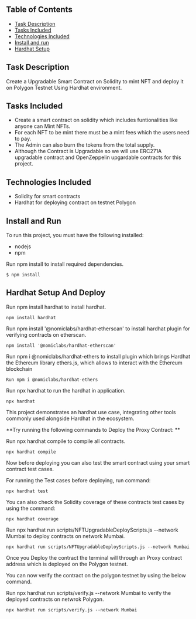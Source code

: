 ## Table of Contents


- [Task Description](#task-description)
- [Tasks Included](#tasks-included)
- [Technologies Included](#technologies-included)
- [Install and run](#install-and-run)
- [Hardhat Setup](#hardhat-setup)


## Task Description

Create a Upgradable Smart Contract on Solidity to mint NFT and deploy it on Polygon Testnet Using Hardhat environment.

## Tasks Included

- Create a smart contract on solidity which includes funtionalities like anyone can Mint NFTs.
- For each NFT to be mint there must be a mint fees which the users need to pay. 
- The Admin can also burn the tokens from the total supply.
- Although the Contract is Upgradable so we will use ERC271A upgradable contract and OpenZeppelin upgardable contracts for this project.

## Technologies Included


- Solidity for smart contracts
- Hardhat for deploying contract on testnet Polygon


## Install and Run


To run this project, you must have the following installed:


- nodejs
- npm


Run npm install to install required dependencies.


```
$ npm install
```

## Hardhat Setup And Deploy


Run npm install hardhat to install hardhat.


```
npm install hardhat
```


Run npm install '@nomiclabs/hardhat-etherscan' to install hardhat plugin for verifying contracts on etherscan.


```
npm install '@nomiclabs/hardhat-etherscan'
```


Run npm i @nomiclabs/hardhat-ethers to install plugin which brings Hardhat the Ethereum library ethers.js, which allows to interact with the Ethereum blockchain


```
Run npm i @nomiclabs/hardhat-ethers
```


Run npx hardhat to run the hardhat in application.


```
npx hardhat
```


This project demonstrates an hardhat use case, integrating other tools commonly used alongside Hardhat in the ecosystem.


**Try running the following commands to Deploy the Proxy Contract:
**

Run npx hardhat compile to compile all contracts.


```
npx hardhat compile
```

Now before deploying you can also test the smart contract using your smart contract test cases.

For running the Test cases before deploying, run command:

 ```
 npx hardhat test
 ```
 
 You can also check the Solidity coverage of these contracts test cases by using the command: 
 
 ```
 npx hardhat coverage
 ```


Run npx hardhat run scripts/NFTUpgradableDeployScripts.js --network Mumbai to deploy contracts on network Mumbai.

```
npx hardhat run scripts/NFTUpgradableDeployScripts.js --network Mumbai
```

Once you Deploy the contract the terminal will through an Proxy contract address which is deployed on the Polygon testnet.

You can now verify the contract on the polygon testnet by using the below command.

Run npx hardhat run scripts/verify.js --network Mumbai to verify the deployed contracts on netwrok Polygon.


```
npx hardhat run scripts/verify.js --network Mumbai
```







